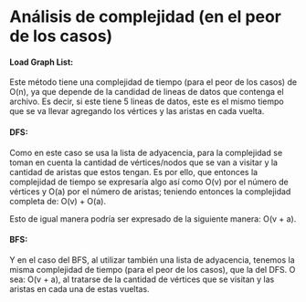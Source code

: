 # Análisis de complejidad (en el peor de los casos)

#### Load Graph List:
Este método tiene una complejidad de tiempo (para el peor de los casos) de O(n), ya que depende de la candidad de lineas de datos que contenga el archivo. Es decir, si este tiene 5 lineas de datos, este es el mismo tiempo que se va llevar agregando los vértices y las aristas en cada vuelta.

#### DFS:
Como en este caso se usa la lista de adyacencia, para la complejidad se toman en cuenta la cantidad de vértices/nodos que se van a visitar y la cantidad de aristas que estos tengan. Es por ello, que entonces la complejidad de tiempo se expresaría algo así como O(v) por el número de vértices y O(a) por el número de aristas; teniendo entonces la complejidad completa de: O(v) + O(a).

Esto de igual manera podría ser expresado de la siguiente manera: O(v + a).

#### BFS:
Y en el caso del BFS, al utilizar también una lista de adyacencia, tenemos la misma complejidad de tiempo (para el peor de los casos), que la del DFS. O sea: O(v + a), al tratarse de la cantidad de vértices que se visitan y las aristas en cada una de estas vueltas.
